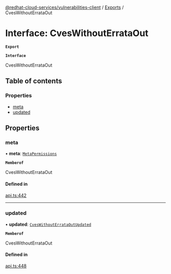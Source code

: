 [@redhat-cloud-services/vulnerabilities-client](../README.md) / [Exports](../modules.md) / CvesWithoutErrataOut

# Interface: CvesWithoutErrataOut

**`Export`**

**`Interface`**

CvesWithoutErrataOut

## Table of contents

### Properties

- [meta](CvesWithoutErrataOut.md#meta)
- [updated](CvesWithoutErrataOut.md#updated)

## Properties

### meta

• **meta**: [`MetaPermissions`](MetaPermissions.md)

**`Memberof`**

CvesWithoutErrataOut

#### Defined in

[api.ts:442](https://github.com/mkholjuraev/javascript-clients/blob/master/packages/vulnerabilities/git-api/api.ts#L442)

___

### updated

• **updated**: [`CvesWithoutErrataOutUpdated`](CvesWithoutErrataOutUpdated.md)

**`Memberof`**

CvesWithoutErrataOut

#### Defined in

[api.ts:448](https://github.com/mkholjuraev/javascript-clients/blob/master/packages/vulnerabilities/git-api/api.ts#L448)
